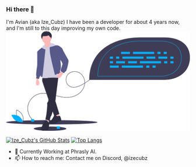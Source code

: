 ### Hi there 👋
I'm Avian (aka Ize_Cubz) I have been a developer for about 4 years now, and I'm still to this day improving my own code.
<img src="https://raw.githubusercontent.com/FLAME878/FLAME878/master/undraw_source_code_xx2e.png" alt="Coding banner">


[![Ize_Cubz's GitHub Stats](https://github-readme-stats.vercel.app/api?username=izecubz&count_private=true&show_icons=true&theme=react)](https://github.com/izecubz)
[![Top Langs](https://github-readme-stats.vercel.app/api/top-langs/?username=izecubz&theme=react)](https://github.com/izecubz)

- 🔭 Currently Working at Phrasly AI.
- 📫 How to reach me: Contact me on Discord, @izecubz
